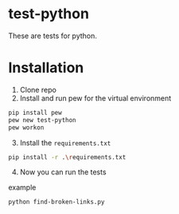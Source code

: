# test-python

These are tests for python.

# Installation

1. Clone repo
2. Install and run pew for the virtual environment

```bash
pip install pew  
pew new test-python
pew workon
```

3. Install the `requirements.txt`

```bash
pip install -r .\requirements.txt
```
4. Now you can run the tests

example
```bash
python find-broken-links.py
```
